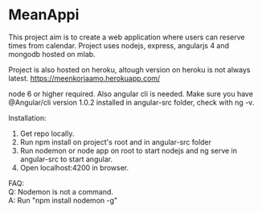 # MeanAppi

This project aim is to create a web application where users can reserve times from calendar. 
Project uses nodejs, express, angularjs 4 and mongodb hosted on mlab.

Project is also hosted on heroku, altough version on heroku is not always latest.
https://meenkorjaamo.herokuapp.com/


node 6 or higher required.
Also angular cli is needed.
Make sure you have @Angular/cli version 1.0.2 installed in angular-src folder, check with ng -v. 




Installation:

  1. Get repo locally.
  2. Run npm install on project's root and in angular-src folder
  3. Run nodemon or node app on root to start nodejs and ng serve in angular-src to start angular.
  4. Open localhost:4200 in browser.  
  
  
  
FAQ:  
  Q: Nodemon is not a command.  
	A: Run "npm install nodemon -g"
